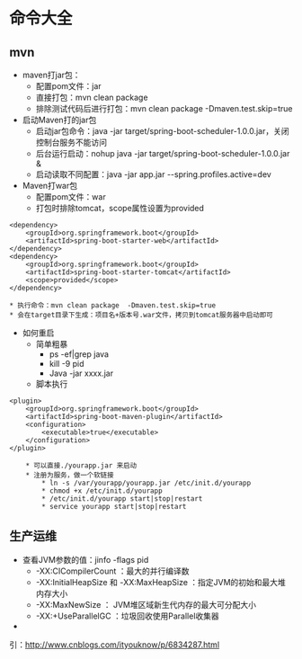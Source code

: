 # 命令大全

## mvn
* maven打jar包：
	* 配置pom文件：<packaging>jar</packaging>  
	* 直接打包：mvn clean package
	* 排除测试代码后进行打包：mvn clean package  -Dmaven.test.skip=true
* 启动Maven打的jar包
	* 启动jar包命令：java -jar  target/spring-boot-scheduler-1.0.0.jar，关闭控制台服务不能访问
	* 后台运行启动：nohup java -jar target/spring-boot-scheduler-1.0.0.jar &
	* 启动读取不同配置：java -jar app.jar --spring.profiles.active=dev
* Maven打war包
	* 配置pom文件：<packaging>war</packaging>
	* 打包时排除tomcat，scope属性设置为provided
```
<dependency>
    <groupId>org.springframework.boot</groupId>
    <artifactId>spring-boot-starter-web</artifactId>
</dependency>
<dependency>
    <groupId>org.springframework.boot</groupId>
    <artifactId>spring-boot-starter-tomcat</artifactId>
    <scope>provided</scope>
</dependency>
```
	* 执行命令：mvn clean package  -Dmaven.test.skip=true
	* 会在target目录下生成：项目名+版本号.war文件，拷贝到tomcat服务器中启动即可
* 如何重启
	* 简单粗暴
		* ps -ef|grep java
		* kill -9 pid
		* Java -jar  xxxx.jar
	* 脚本执行
```
<plugin>
    <groupId>org.springframework.boot</groupId>
    <artifactId>spring-boot-maven-plugin</artifactId>
    <configuration>
        <executable>true</executable>
    </configuration>
</plugin>
```
		* 可以直接./yourapp.jar 来启动
		* 注册为服务，做一个软链接 
			* ln -s /var/yourapp/yourapp.jar /etc/init.d/yourapp
			* chmod +x /etc/init.d/yourapp
			* /etc/init.d/yourapp start|stop|restart
			* service yourapp start|stop|restart
		

## 生产运维
* 查看JVM参数的值：jinfo -flags pid
	* -XX:CICompilerCount ：最大的并行编译数
	* -XX:InitialHeapSize 和 -XX:MaxHeapSize ：指定JVM的初始和最大堆内存大小
	* -XX:MaxNewSize ： JVM堆区域新生代内存的最大可分配大小
	* -XX:+UseParallelGC ：垃圾回收使用Parallel收集器	
* 
	
引：http://www.cnblogs.com/ityouknow/p/6834287.html

